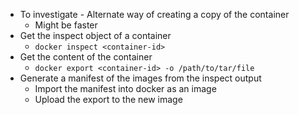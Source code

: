 
* To investigate - Alternate way of creating a copy of the container
    * Might be faster
* Get the inspect object of a container 
  * `docker inspect <container-id>`
* Get the content of the container
  * `docker export <container-id> -o /path/to/tar/file`
* Generate a manifest of the images from the inspect output
  * Import the manifest into docker as an image
  * Upload the export to the new image
